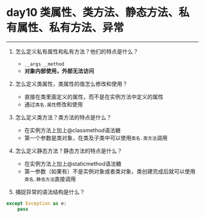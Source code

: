 # day10 类属性、类方法、静态方法、私有属性、私有方法、异常

---
1. 怎么定义私有属性和私有方法？他们的特点是什么？
	- `__args`  `__method`
	- **对象内部使用，外部无法访问**

2. 怎么定义类属性，类属性的值怎么修改和使用？
	- 直接在类里面定义的属性，而不是在实例方法中定义的属性
	- 通过`类名.属性`修改和使用

3. 怎么定义类方法？类方法的特点是什么？
	- 在实例方法上加上@classmethod语法糖
	- 第一个参数是类对象，在类及子类中可以使用`类名.类方法`调用

4. 怎么定义静态方法？静态方法的特点是什么？
	- 在实例方法上加上@staticmethod语法糖
	- 第一参数（如果有）不是实例对象或者类对象，类创建完成后就可以使用`类名.静态方法`直接调用

5. 捕捉异常的语法结构是什么？
```python
except Exception as e:
	pass
```
